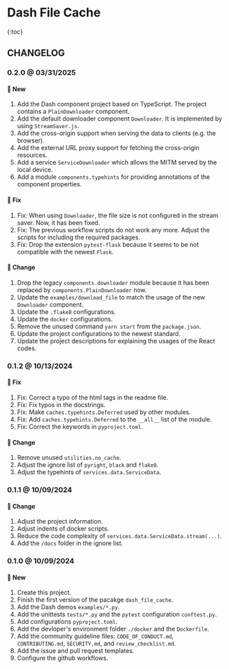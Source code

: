 # Dash File Cache

{:toc}

## CHANGELOG

### 0.2.0 @ 03/31/2025

#### :mega: New

1. Add the Dash component project based on TypeScript. The project contains a `PlainDownloader` component.
2. Add the default downloader component `Downloader`. It is implemented by using `StreamSaver.js`.
3. Add the cross-origin support when serving the data to clients (e.g. the browser).
4. Add the external URL proxy support for fetching the cross-origin resources.
5. Add a service `ServiceDownloader` which allows the MITM served by the local device.
6. Add a module `components.typehints` for providing annotations of the component properties.

#### :wrench: Fix

1. Fix: When using `Downloader`, the file size is not configured in the stream saver. Now, it has been fixed.
2. Fix: The previous workflow scripts do not work any more. Adjust the scripts for including the required packages.
3. Fix: Drop the extension `pytest-flask` because it seems to be not compatible with the newest `Flask`.

#### :floppy_disk: Change

1. Drop the legacy `components.downloader` module because it has been replaced by `components.PlainDownloader` now.
2. Update the `examples/download_file` to match the usage of the new `Downloader` component.
3. Update the `.flake8` configurations.
4. Update the `docker` configurations.
5. Remove the unused command `yarn start` from the `package.json`.
6. Update the project configurations to the newest standard.
7. Update the project descriptions for explaining the usages of the React codes.

### 0.1.2 @ 10/13/2024

#### :wrench: Fix

1. Fix: Correct a typo of the html tags in the readme file.
2. Fix: Fix typos in the docstrings.
3. Fix: Make `caches.typehints.Deferred` used by other modules.
4. Fix: Add `caches.typehints.Deferred` to the `__all__` list of the module.
5. Fix: Correct the keywords in `pyproject.toml`.

#### :floppy_disk: Change

1. Remove unused `utilities.no_cache`.
2. Adjust the ignore list of `pyright`, `black` and `flake8`.
3. Adjust the typehints of `services.data.ServiceData`.

### 0.1.1 @ 10/09/2024

#### :floppy_disk: Change

1. Adjust the project information.
2. Adjust indents of docker scripts.
3. Reduce the code complexity of `services.data.ServiceData.stream(...)`.
4. Add the `/docs` folder in the ignore list.

### 0.1.0 @ 10/09/2024

#### :mega: New

1. Create this project.
2. Finish the first version of the pacakge `dash_file_cache`.
3. Add the Dash demos `examples/*.py`.
4. Add the unittests `tests/*.py` and the `pytest` configuration `conftest.py`.
5. Add configurations `pyproject.toml`.
6. Add the devloper's environment folder `./docker` and the `Dockerfile`.
7. Add the community guideline files: `CODE_OF_CONDUCT.md`, `CONTRIBUTING.md`, `SECURITY.md`, and `review_checklist.md`.
8. Add the issue and pull request templates.
9. Configure the github workflows.
